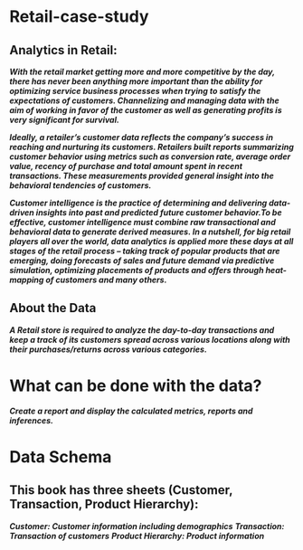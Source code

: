 # Retail-case-study

## Analytics in Retail:

***With the retail market getting more and more competitive by the day, there has never been
anything more important than the ability for optimizing service business processes when
trying to satisfy the expectations of customers. Channelizing and managing data with the
aim of working in favor of the customer as well as generating profits is very significant for
survival.***


***Ideally, a retailer’s customer data reflects the company’s success in reaching and nurturing
its customers. Retailers built reports summarizing customer behavior using metrics such as
conversion rate, average order value, recency of purchase and total amount spent in recent
transactions. These measurements provided general insight into the behavioral tendencies
of customers.***


***Customer intelligence is the practice of determining and delivering data-driven insights into
past and predicted future customer behavior.To be effective, customer intelligence must
combine raw transactional and behavioral data to generate derived measures.
In a nutshell, for big retail players all over the world, data analytics is applied more these
days at all stages of the retail process – taking track of popular products that are emerging,
doing forecasts of sales and future demand via predictive simulation, optimizing placements
of products and offers through heat-mapping of customers and many others.***

## About the Data
***A Retail store is required to analyze the day-to-day transactions and keep a track of its customers spread across various locations along with their purchases/returns across various categories.***


# What can be done with the data?
***Create a report and display the calculated metrics, reports and inferences.***

# Data Schema
## This book has three sheets (Customer, Transaction, Product Hierarchy):

***Customer: Customer information including demographics***
***Transaction: Transaction of customers***
***Product Hierarchy: Product information***

